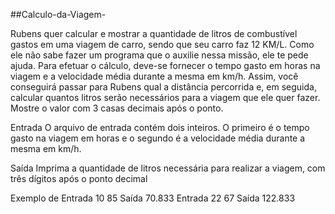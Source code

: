 ##Calculo-da-Viagem-

Rubens quer calcular e mostrar a quantidade de litros de combustível gastos em uma viagem de carro, 
sendo que seu carro faz 12 KM/L. Como ele não sabe fazer um programa que o auxilie nessa missão, ele te pede ajuda. 
Para efetuar o cálculo, deve-se fornecer o tempo gasto em horas na viagem e a velocidade média durante a mesma em km/h. 
Assim, você conseguirá passar para Rubens qual a distância percorrida e, em seguida, calcular quantos litros serão 
necessários para a viagem que ele quer fazer. Mostre o valor com 3 casas decimais após o ponto.

Entrada 
O arquivo de entrada contém dois inteiros. O primeiro é o tempo gasto na viagem em horas e o segundo é a velocidade média durante a mesma em km/h.

Saída 
Imprima a quantidade de litros necessária para realizar a viagem, com três dígitos após o ponto decimal

Exemplo de Entrada 10 85 Saída 70.833 Entrada 22 67 Saída 122.833
